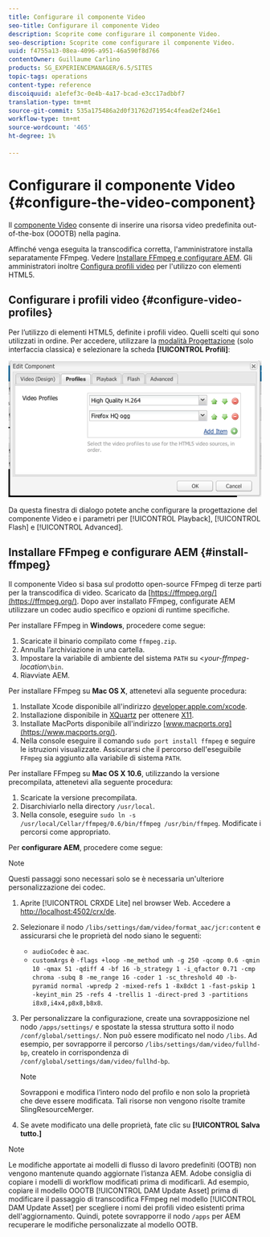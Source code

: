 ```yaml
---
title: Configurare il componente Video
seo-title: Configurare il componente Video
description: Scoprite come configurare il componente Video.
seo-description: Scoprite come configurare il componente Video.
uuid: f4755a13-08ea-4096-a951-46a590f8d766
contentOwner: Guillaume Carlino
products: SG_EXPERIENCEMANAGER/6.5/SITES
topic-tags: operations
content-type: reference
discoiquuid: a1efef3c-0e4b-4a17-bcad-e3cc17adbbf7
translation-type: tm+mt
source-git-commit: 535a175486a2d0f31762d71954c4fead2ef246e1
workflow-type: tm+mt
source-wordcount: '465'
ht-degree: 1%

---
```



# Configurare il componente Video {#configure-the-video-component}

Il [componente Video](/help/sites-authoring/default-components-foundation.md#video) consente di inserire una risorsa video predefinita out-of-the-box (OOOTB) nella pagina.

Affinché venga eseguita la transcodifica corretta, l&#39;amministratore installa separatamente FFmpeg. Vedere [Installare FFmpeg e configurare AEM](#install-ffmpeg). Gli amministratori inoltre [Configura profili video](#configure-video-profiles) per l&#39;utilizzo con elementi HTML5.

## Configurare i profili video {#configure-video-profiles}

Per l’utilizzo di elementi HTML5, definite i profili video. Quelli scelti qui sono utilizzati in ordine. Per accedere, utilizzare la [modalità Progettazione](/help/sites-authoring/default-components-designmode.md) (solo interfaccia classica) e selezionare la scheda **[!UICONTROL Profili]**:

![chlimage_1-317](assets/chlimage_1-317.png)

Da questa finestra di dialogo potete anche configurare la progettazione del componente Video e i parametri per [!UICONTROL Playback], [!UICONTROL Flash] e [!UICONTROL Advanced].

## Installare FFmpeg e configurare AEM {#install-ffmpeg}

Il componente Video si basa sul prodotto open-source FFmpeg di terze parti per la transcodifica di video. Scaricato da [https://ffmpeg.org/](https://ffmpeg.org/). Dopo aver installato FFmpeg, configurate AEM utilizzare un codec audio specifico e opzioni di runtime specifiche.

Per installare FFmpeg in **Windows**, procedere come segue:

1. Scaricate il binario compilato come `ffmpeg.zip`.
1. Annulla l’archiviazione in una cartella.
1. Impostare la variabile di ambiente del sistema `PATH` su &lt;*your-ffmpeg-location*`\bin`.
1. Riavviate AEM.

Per installare FFmpeg su **Mac OS X**, attenetevi alla seguente procedura:

1. Installate Xcode disponibile all&#39;indirizzo [developer.apple.com/xcode](https://developer.apple.com/xcode/).
1. Installazione disponibile in [XQuartz](https://www.xquartz.org) per ottenere [X11](https://support.apple.com/en-us/HT201341).
1. Installate MacPorts disponibile all&#39;indirizzo [www.macports.org](https://www.macports.org/).
1. Nella console eseguire il comando `sudo port install ffmpeg` e seguire le istruzioni visualizzate. Assicurarsi che il percorso dell&#39;eseguibile `FFmpeg` sia aggiunto alla variabile di sistema `PATH`.

Per installare FFmpeg su **Mac OS X 10.6**, utilizzando la versione precompilata, attenetevi alla seguente procedura:

1. Scaricate la versione precompilata.
1. Disarchiviarlo nella directory `/usr/local`.
1. Nella console, eseguire `sudo ln -s /usr/local/Cellar/ffmpeg/0.6/bin/ffmpeg /usr/bin/ffmpeg`. Modificate i percorsi come appropriato.

Per **configurare AEM**, procedere come segue:

>[!NOTE]
>
>Questi passaggi sono necessari solo se è necessaria un&#39;ulteriore personalizzazione dei codec.

1. Aprite [!UICONTROL CRXDE Lite] nel browser Web. Accedere a [http://localhost:4502/crx/de](http://localhost:4502/crx/de).
2. Selezionare il nodo `/libs/settings/dam/video/format_aac/jcr:content` e assicurarsi che le proprietà del nodo siano le seguenti:

   * `audioCodec` è `aac`.
   * `customArgs` è `-flags +loop -me_method umh -g 250 -qcomp 0.6 -qmin 10 -qmax 51 -qdiff 4 -bf 16 -b_strategy 1 -i_qfactor 0.71 -cmp chroma -subq 8 -me_range 16 -coder 1 -sc_threshold 40 -b-pyramid normal -wpredp 2 -mixed-refs 1 -8x8dct 1 -fast-pskip 1 -keyint_min 25 -refs 4 -trellis 1 -direct-pred 3 -partitions i8x8,i4x4,p8x8,b8x8`.

3. Per personalizzare la configurazione, create una sovrapposizione nel nodo `/apps/settings/` e spostate la stessa struttura sotto il nodo `/conf/global/settings/`. Non può essere modificato nel nodo `/libs`. Ad esempio, per sovrapporre il percorso `/libs/settings/dam/video/fullhd-bp`, createlo in corrispondenza di `/conf/global/settings/dam/video/fullhd-bp`.

   >[!NOTE]
   >
   >Sovrapponi e modifica l’intero nodo del profilo e non solo la proprietà che deve essere modificata. Tali risorse non vengono risolte tramite SlingResourceMerger.

4. Se avete modificato una delle proprietà, fate clic su **[!UICONTROL Salva tutto.]**

>[!NOTE]
>
>Le modifiche apportate ai modelli di flusso di lavoro predefiniti (OOTB) non vengono mantenute quando aggiornate l’istanza AEM.  Adobe consiglia di copiare i modelli di workflow modificati prima di modificarli. Ad esempio, copiare il modello OOOTB [!UICONTROL DAM Update Asset] prima di modificare il passaggio di transcodifica FFmpeg nel modello [!UICONTROL DAM Update Asset] per scegliere i nomi dei profili video esistenti prima dell&#39;aggiornamento. Quindi, potete sovrapporre il nodo `/apps` per AEM recuperare le modifiche personalizzate al modello OOTB.
